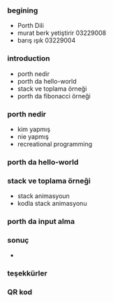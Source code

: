 ### begining

-   Porth Dili
-   murat berk yetiştirir   03229008
-   barış ışık              03229004

### introduction

-   porth nedir
-   porth da hello-world
-   stack ve toplama örneği
-   porth da fibonacci örneği

### porth nedir

-   kim yapmış
-   nie yapmış
-   recreational programming

### porth da hello-world

### stack ve toplama örneği

-   stack animasyoun
-   kodla stack animasyonu

### porth da input alma

### sonuç

-   

### teşekkürler

### QR kod